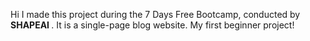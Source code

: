 
Hi I made this project during the 7 Days Free Bootcamp, conducted by <b> SHAPEAI
</b>. It is a single-page blog website. My first beginner project! 
